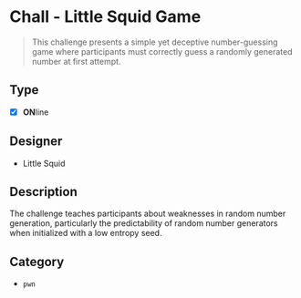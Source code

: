 # Chall - Little Squid Game

> This challenge presents a simple yet deceptive number-guessing game where participants must correctly guess a randomly
> generated number at first attempt.

## Type

- [x] **ON**line

## Designer

- Little Squid

## Description

The challenge teaches participants about weaknesses in random number generation, particularly the predictability of
random number generators when initialized with a low entropy seed.

## Category

- `pwn`